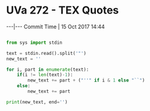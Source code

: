 # UVa 272 - TEX Quotes






---|---
Commit Time | 15 Oct 2017 14:44

```py

from sys import stdin

text = stdin.read().split('"')
new_text = ''

for i, part in enumerate(text):
    if(i != len(text)-1):
        new_text += part + ("''" if i & 1 else "``")
    else:
        new_text += part

print(new_text, end='')

```
